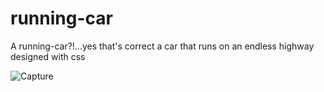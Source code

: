 # running-car
A running-car?!...yes that's correct a car that runs on an endless highway designed with css

![Capture](https://user-images.githubusercontent.com/44953808/121230550-0b979600-c898-11eb-8772-41dea37a0a84.PNG)
